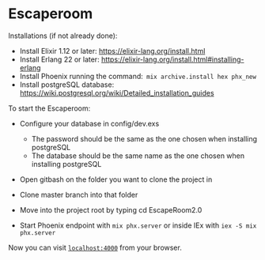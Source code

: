 # Escaperoom
Installations (if not already done):
  * Install Elixir 1.12 or later: https://elixir-lang.org/install.html
  * Install Erlang 22 or later: https://elixir-lang.org/install.html#installing-erlang
  * Install Phoenix running the command:``` mix archive.install hex phx_new```
  * Install postgreSQL database: https://wiki.postgresql.org/wiki/Detailed_installation_guides
  

To start the Escaperoom:

  * Configure your database in config/dev.exs
    * The password should be the same as the one chosen when installing postgreSQL
    * The database should be the same name as the one chosen when installing postgreSQL
  
  * Open gitbash on the folder you want to clone the project in
  * Clone master branch into that folder
  * Move into the project root by typing cd EscapeRoom2.0
  * Start Phoenix endpoint with `mix phx.server` or inside IEx with `iex -S mix phx.server`

Now you can visit [`localhost:4000`](http://localhost:4000) from your browser.


